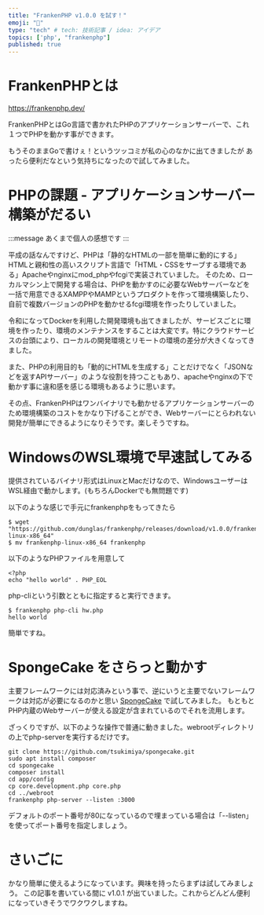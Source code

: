 ```yaml
---
title: "FrankenPHP v1.0.0 を試す！"
emoji: "🐘"
type: "tech" # tech: 技術記事 / idea: アイデア
topics: ['php', "frankenphp"]
published: true
---
```


# FrankenPHPとは

https://frankenphp.dev/

FrankenPHPとはGo言語で書かれたPHPのアプリケーションサーバーで、これ１つでPHPを動かす事ができます。

もうそのままGoで書けぇ！というツッコミが私の心のなかに出てきましたが
あったら便利だなという気持ちになったので試してみました。

# PHPの課題 - アプリケーションサーバー構築がだるい

:::message
あくまで個人の感想です
:::

平成の話なんですけど、PHPは「静的なHTMLの一部を簡単に動的にする」HTMLと親和性の高いスクリプト言語で「HTML・CSSをサーブする環境である」Apacheやnginxにmod_phpやfcgiで実装されていました。
そのため、ローカルマシン上で開発する場合は、PHPを動かすのに必要なWebサーバーなどを一括で用意できるXAMPPやMAMPというプロダクトを作って環境構築したり、自前で複数バージョンのPHPを動かせるfcgi環境を作ったりしていました。

令和になってDockerを利用した開発環境も出てきましたが、サービスごとに環境を作ったり、環境のメンテナンスをすることは大変です。特にクラウドサービスの台頭により、ローカルの開発環境とリモートの環境の差分が大きくなってきました。

また、PHPの利用目的も「動的にHTMLを生成する」ことだけでなく「JSONなどを返すAPIサーバー」のような役割を持つこともあり、apacheやnginxの下で動かす事に違和感を感じる環境もあるように思います。

その点、FrankenPHPはワンバイナリでも動かせるアプリケーションサーバーのため環境構築のコストをかなり下げることができ、Webサーバーにとらわれない開発が簡単にできるようになりそうです。楽しそうですね。

# WindowsのWSL環境で早速試してみる

提供されているバイナリ形式はLinuxとMacだけなので、WindowsユーザーはWSL経由で動かします。(もちろんDockerでも無問題です)

以下のような感じで手元にfrankenphpをもってきたら

```
$ wget "https://github.com/dunglas/frankenphp/releases/download/v1.0.0/frankenphp-linux-x86_64"
$ mv frankenphp-linux-x86_64 frankenphp
```

以下のようなPHPファイルを用意して

```php:hw.php
<?php
echo "hello world" . PHP_EOL
```

php-cliという引数とともに指定すると実行できます。

```
$ frankenphp php-cli hw.php
hello world
```

簡単ですね。

# SpongeCake をさらっと動かす

主要フレームワークには対応済みという事で、逆にいうと主要でないフレームワークは対応が必要になるのかと思い [SpongeCake](https://github.com/tsukimiya/spongecake/pull/26) で試してみました。
もともとPHP内蔵のWebサーバーが使える設定が含まれているのでそれを流用します。

ざっくりですが、以下のような操作で普通に動きました。webrootディレクトリの上でphp-serverを実行するだけです。

```
git clone https://github.com/tsukimiya/spongecake.git
sudo apt install composer
cd spongecake
composer install
cd app/config
cp core.development.php core.php
cd ../webroot
frankenphp php-server --listen :3000
```

デフォルトのポート番号が80になっているので埋まっている場合は「--listen」を使ってポート番号を指定しましょう。

# さいごに

かなり簡単に使えるようになっています。興味を持ったらまずは試してみましょう。
この記事を書いている間に v1.0.1 が出ていました。これからどんどん便利になっていきそうでワクワクしますね。

